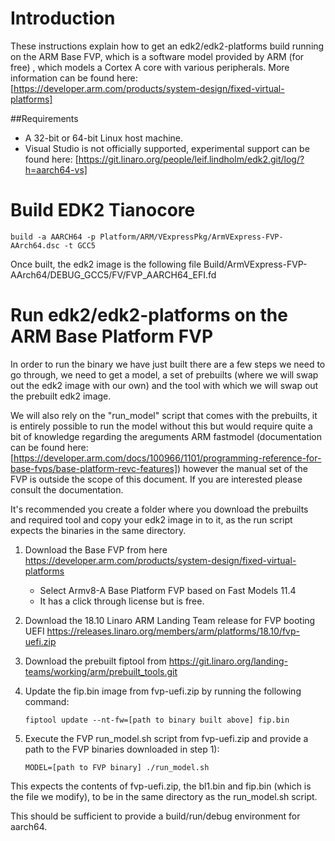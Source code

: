 # Introduction

These instructions explain how to get an edk2/edk2-platforms build running
on the ARM Base FVP, which is a software model provided by ARM (for free)
, which models a Cortex A core with various peripherals. More information
can be found here:
[https://developer.arm.com/products/system-design/fixed-virtual-platforms]

##Requirements
- A 32-bit or 64-bit Linux host machine.
- Visual Studio is not officially supported, experimental support can be found here:
[https://git.linaro.org/people/leif.lindholm/edk2.git/log/?h=aarch64-vs]

# Build EDK2 Tianocore

`build -a AARCH64 -p Platform/ARM/VExpressPkg/ArmVExpress-FVP-AArch64.dsc -t GCC5`

Once built, the edk2 image is the following file Build/ArmVExpress-FVP-AArch64/DEBUG_GCC5/FV/FVP_AARCH64_EFI.fd

# Run edk2/edk2-platforms on the ARM Base Platform FVP

In order to run the binary we have just built there are a few steps we need to
go through, we need to get a model, a set of prebuilts (where we will swap out
the edk2 image with our own) and the tool with which we will swap out the
prebuilt edk2 image.

We will also rely on the "run_model" script that comes with the prebuilts, it
is entirely possible to run the model without this but would require quite a bit
of knowledge regarding the areguments ARM fastmodel (documentation can be found here:
[https://developer.arm.com/docs/100966/1101/programming-reference-for-base-fvps/base-platform-revc-features])
however the manual set of the FVP is outside the scope of this document. If you are interested
please consult the documentation.

It's recommended you create a folder where you download the prebuilts and
required tool and copy your edk2 image in to it, as the run script expects
the binaries in the same directory.

1. Download the Base FVP from here https://developer.arm.com/products/system-design/fixed-virtual-platforms

	- Select Armv8-A Base Platform FVP based on Fast Models 11.4
	- It has a click through license but is free.

2. Download the 18.10 Linaro ARM Landing Team release for FVP booting UEFI
https://releases.linaro.org/members/arm/platforms/18.10/fvp-uefi.zip

3. Download the prebuilt fiptool from https://git.linaro.org/landing-teams/working/arm/prebuilt_tools.git

4. Update the fip.bin image from fvp-uefi.zip by running the following command:

	`fiptool update --nt-fw=[path to binary built above] fip.bin`

5. Execute the FVP run_model.sh script from fvp-uefi.zip and provide a path to the FVP binaries
downloaded in step 1):

	`MODEL=[path to FVP binary] ./run_model.sh`

This expects the contents of fvp-uefi.zip, the bl1.bin and fip.bin (which is
the file we modify), to be in the same directory as the run_model.sh script.

This should be sufficient to provide a build/run/debug environment for aarch64.

